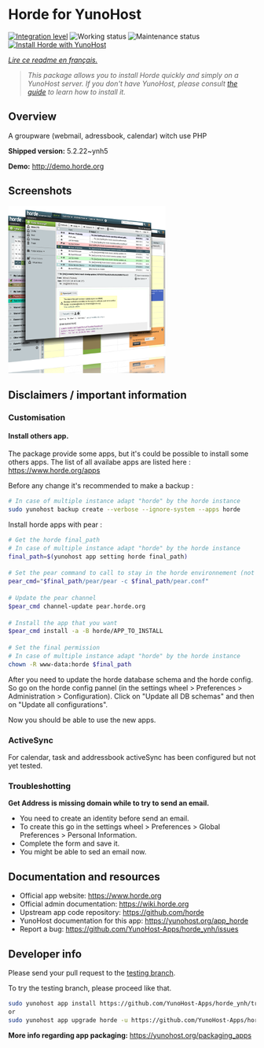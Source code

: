 <!--
N.B.: This README was automatically generated by https://github.com/YunoHost/apps/tree/master/tools/README-generator
It shall NOT be edited by hand.
-->

# Horde for YunoHost

[![Integration level](https://dash.yunohost.org/integration/horde.svg)](https://dash.yunohost.org/appci/app/horde) ![Working status](https://ci-apps.yunohost.org/ci/badges/horde.status.svg) ![Maintenance status](https://ci-apps.yunohost.org/ci/badges/horde.maintain.svg)  
[![Install Horde with YunoHost](https://install-app.yunohost.org/install-with-yunohost.svg)](https://install-app.yunohost.org/?app=horde)

*[Lire ce readme en français.](./README_fr.md)*

> *This package allows you to install Horde quickly and simply on a YunoHost server.
If you don't have YunoHost, please consult [the guide](https://yunohost.org/#/install) to learn how to install it.*

## Overview

A groupware (webmail, adressbook, calendar) witch use PHP


**Shipped version:** 5.2.22~ynh5

**Demo:** http://demo.horde.org

## Screenshots

![Screenshot of Horde](./doc/screenshots/screenshot01.png)

## Disclaimers / important information

### Customisation

#### Install others app.

The package provide some apps, but it's could be possible to install some others apps. The list of all availabe apps are listed here : https://www.horde.org/apps

Before any change it's recommended to make a backup :
```bash
# In case of multiple instance adapt "horde" by the horde instance
sudo yunohost backup create --verbose --ignore-system --apps horde
```

Install horde apps with pear :

```bash
# Get the horde final_path
# In case of multiple instance adapt "horde" by the horde instance
final_path=$(yunohost app setting horde final_path)

# Set the pear command to call to stay in the horde environnement (not in the global system environnement)
pear_cmd="$final_path/pear/pear -c $final_path/pear.conf"

# Update the pear channel
$pear_cmd channel-update pear.horde.org

# Install the app that you want
$pear_cmd install -a -B horde/APP_TO_INSTALL

# Set the final permission
# In case of multiple instance adapt "horde" by the horde instance
chown -R www-data:horde $final_path

```

After you need to update the horde database schema and the horde config. So go on the horde config pannel (in the settings wheel > Preferences > Administration > Configuration). Click on "Update all DB schemas" and then on "Update all configurations".

Now you should be able to use the new apps.

### ActiveSync

For calendar, task and addressbook activeSync has been configured but not yet tested.

### Troubleshotting

**Get Address is missing domain while to try to send an email.**

- You need to create an identity before send an email.
- To create this go in the settings wheel > Preferences > Global Preferences > Personal Information.
- Complete the form and save it.
- You might be able to sed an email now.

## Documentation and resources

* Official app website: <https://www.horde.org>
* Official admin documentation: <https://wiki.horde.org>
* Upstream app code repository: <https://github.com/horde>
* YunoHost documentation for this app: <https://yunohost.org/app_horde>
* Report a bug: <https://github.com/YunoHost-Apps/horde_ynh/issues>

## Developer info

Please send your pull request to the [testing branch](https://github.com/YunoHost-Apps/horde_ynh/tree/testing).

To try the testing branch, please proceed like that.

``` bash
sudo yunohost app install https://github.com/YunoHost-Apps/horde_ynh/tree/testing --debug
or
sudo yunohost app upgrade horde -u https://github.com/YunoHost-Apps/horde_ynh/tree/testing --debug
```

**More info regarding app packaging:** <https://yunohost.org/packaging_apps>
